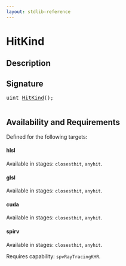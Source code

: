 ```yaml
---
layout: stdlib-reference
---
```


# HitKind

## Description





## Signature 

<pre>
uint <a href="/stdlib-reference/global-decls/HitKind">HitKind</a>();

</pre>

## Availability and Requirements

Defined for the following targets:

#### hlsl
Available in stages: `closesthit`, `anyhit`.

#### glsl
Available in stages: `closesthit`, `anyhit`.

#### cuda
Available in stages: `closesthit`, `anyhit`.

#### spirv
Available in stages: `closesthit`, `anyhit`.

Requires capability: `spvRayTracingKHR`.


